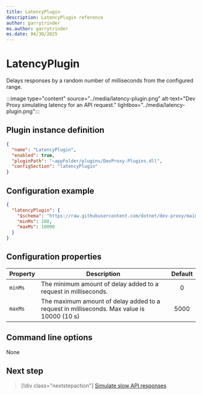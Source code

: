 ```yaml
---
title: LatencyPlugin
description: LatencyPlugin reference
author: garrytrinder
ms.author: garrytrinder
ms.date: 04/30/2025
---
```


# LatencyPlugin

Delays responses by a random number of milliseconds from the configured range.

:::image type="content" source="../media/latency-plugin.png" alt-text="Dev Proxy simulating latency for an API request." lightbox="../media/latency-plugin.png":::

## Plugin instance definition

```json
{
  "name": "LatencyPlugin",
  "enabled": true,
  "pluginPath": "~appFolder/plugins/DevProxy.Plugins.dll",
  "configSection": "latencyPlugin"
}
```

## Configuration example

```json
{
  "latencyPlugin": {
    "$schema": "https://raw.githubusercontent.com/dotnet/dev-proxy/main/schemas/v1.0.0/latencyplugin.schema.json",
    "minMs": 200,
    "maxMs": 10000
  }
}
```

## Configuration properties

| Property | Description | Default |
| -------- | ----------- | :-----: |
| `minMs` | The minimum amount of delay added to a request in milliseconds. |   0 |
| `maxMs` | The maximum amount of delay added to a request in milliseconds. Max value is 10000 (10 s) |  5000  |

## Command line options

None

## Next step

> [!div class="nextstepaction"]
> [Simulate slow API responses](../how-to/simulate-slow-api-responses.md)
